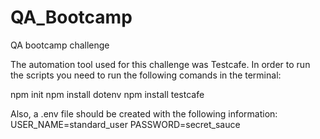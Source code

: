 # QA_Bootcamp
QA bootcamp challenge

The automation tool used for this challenge was Testcafe.
In order to run the scripts you need to run the following comands in the terminal:

npm init
npm install dotenv
npm install testcafe

Also, a .env file should be created with the following information:
USER_NAME=standard_user
PASSWORD=secret_sauce
